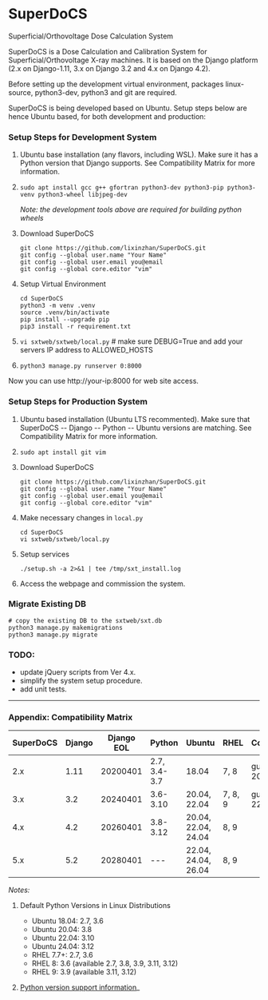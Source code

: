# SuperDoCS
Superficial/Orthovoltage Dose Calculation System

SuperDoCS is a Dose Calculation and Calibration System for Superficial/Orthovoltage X-ray machines. 
It is based on the Django platform (2.x on Django-1.11, 3.x on Django 3.2 and 4.x on Django 4.2).

Before setting up the development virtual environment, packages
linux-source, python3-dev, python3 and git are required.

SuperDoCS is being developed based on Ubuntu. Setup steps below are hence Ubuntu based, for both development and production:

<h3>Setup Steps for Development System</h3>

1. Ubuntu base installation (any flavors, including WSL). Make sure it has a Python version that Django supports. See Compatibility Matrix for more information.

2. `sudo apt install gcc g++ gfortran python3-dev python3-pip python3-venv python3-wheel libjpeg-dev`

   _Note: the development tools above are required for building python wheels_

3. Download SuperDoCS

   ```
   git clone https://github.com/lixinzhan/SuperDoCS.git
   git config --global user.name "Your Name"
   git config --global user.email you@email
   git config --global core.editor "vim"
   ```

4. Setup Virtual Environment
  
   ```
   cd SuperDoCS
   python3 -m venv .venv
   source .venv/bin/activate
   pip install --upgrade pip
   pip3 install -r requirement.txt
   ```

5. `vi sxtweb/sxtweb/local.py` # make sure DEBUG=True and add your servers IP address to ALLOWED_HOSTS

6. `python3 manage.py runserver 0:8000`

Now you can use http://your-ip:8000 for web site access.


<h3>Setup Steps for Production System</h3>

1. Ubuntu based installation (Ubuntu LTS recommented). Make sure that SuperDoCS -- Django -- Python -- Ubuntu versions are matching. See Compatibility Matrix for more information.

2. `sudo apt install git vim`

3. Download SuperDoCS
   ```
   git clone https://github.com/lixinzhan/SuperDoCS.git
   git config --global user.name "Your Name"
   git config --global user.email you@email
   git config --global core.editor "vim"
   ```

4. Make necessary changes in `local.py`
   ```
   cd SuperDoCS
   vi sxtweb/sxtweb/local.py
   ```

7. Setup services

   ```
   ./setup.sh -a 2>&1 | tee /tmp/sxt_install.log
   ```

8. Access the webpage and commission the system.



<h3>Migrate Existing DB</h3>

```
# copy the existing DB to the sxtweb/sxt.db
python3 manage.py makemigrations
python3 manage.py migrate
```



<h3>TODO:</h3>

- update jQuery scripts from Ver 4.x.
- simplify the system setup procedure.
- add unit tests.


----------------------------------------------------

<h3>Appendix: Compatibility Matrix</h3>

   | SuperDoCS | Django | Django EOL  | Python       | Ubuntu              | RHEL    | Comment |
   | ----------| ---    | ---         | ---          | ---                 | ---     | ---     |
   | 2.x       | 1.11   | 20200401    | 2.7, 3.4-3.7 | 18.04               | 7, 8    | gunicorn 20.x |
   | 3.x       | 3.2    | 20240401    | 3.6-3.10     | 20.04, 22.04        | 7, 8, 9 | gunicorn 22.x |
   | 4.x       | 4.2    | 20260401    | 3.8-3.12     | 20.04, 22.04, 24.04 | 8, 9    | |
   | 5.x       | 5.2    | 20280401    | ---          | 22.04, 24.04, 26.04 | 8, 9    | |
  
   _Notes:_
   
1. Default Python Versions in Linux Distributions

   - Ubuntu 18.04: 2.7, 3.6
   - Ubuntu 20.04: 3.8
   - Ubuntu 22.04: 3.10
   - Ubuntu 24.04: 3.12
   - RHEL 7.7+: 2.7, 3.6
   - RHEL 8: 3.6 (available 2.7, 3.8, 3.9, 3.11, 3.12)
   - RHEL 9: 3.9 (available 3.11, 3.12)

2. [Python version support information](https://devguide.python.org/versions/)_
